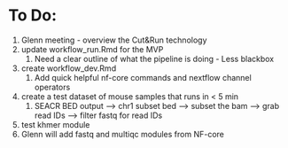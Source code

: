 

# To Do:
1) Glenn meeting - overview the Cut&Run technology
2) update workflow_run.Rmd for the MVP 
   1) Need a clear outline of what the pipeline is doing - Less blackbox
3) create workflow_dev.Rmd 
    1)  Add quick helpful nf-core commands and nextflow channel operators
4) create a test dataset of mouse samples that runs in < 5 min
   1) SEACR BED output --> chr1 subset bed --> subset the bam --> grab read IDs --> filter fastq for read IDs
5) test khmer module
6) Glenn will add fastq and multiqc modules from NF-core
